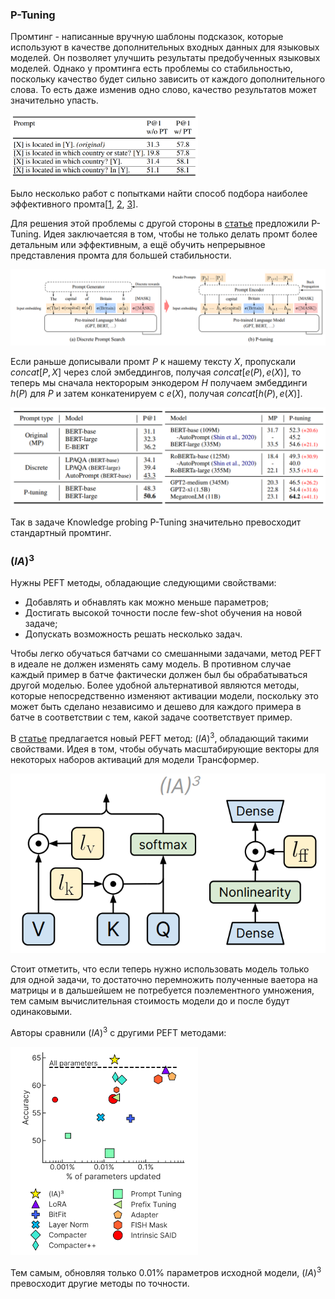 ### P-Tuning
Промтинг - написанные вручную шаблоны подсказок, которые используют в качестве дополнительных входных данных для языковых моделей. Он позволяет улучшить результаты предобученных языковых моделей.
Однако у промтинга есть проблемы со стабильностью, поскольку качество будет сильно зависить от каждого дополнительного слова. То есть даже изменив одно слово, качество результатов может значительно упасть. 

<img src="images/PT_ineffective_promts.png" width="300" title="Пример нестабтльности промтинга">
                                                    
Было несколько работ с попытками найти способ подбора наиболее эффективного промта[[1](https://arxiv.org/abs/2103.10385), [2](https://arxiv.org/abs/2010.15980), [3](https://arxiv.org/abs/2012.15723)].

Для решения этой проблемы с другой стороны в [статье](https://arxiv.org/abs/2103.10385) предложили P-Tuning. Идея заключаетсяя в том, чтобы не только делать промт более детальным или эффективным, а ещё обучить непрерывное представления промта для большей стабильности.

<img src="images/PT.png" width="900">

Если раньше дописывали промт $P$ к нашему тексту $X$, пропускали $concat[P, X]$ через слой эмбеддингов, получая $concat[e(P), e(X)]$, то теперь мы сначала некторорым энкодером $H$ получаем эмбеддинги $h(P)$ для $P$ и затем конкатенируем с $e(X)$, получая $concat[h(P), e(X)]$. 

<img src="images/PT_metrics.png" width="600">

Так в задаче Knowledge probing P-Tuning значительно превосходит стандартный промтинг.

### $(IA)^3$
Нужны PEFT методы, обладающие следующими свойствами:
 - Добавлять и обнавлять как можно меньше параметров;
 - Достигать высокой точности после few-shot обучения на новой задаче;
 - Допускать возможность решать несколько задач.

Чтобы легко обучаться батчами со смешанными задачами, метод PEFT в идеале не должен изменять саму модель. В противном случае каждый пример в батче фактически должен был бы обрабатываться другой моделью. Более удобной альтернативой являются методы, которые непосредственно изменяют активации модели, поскольку это может быть сделано независимо и дешево для каждого примера в батче в соответствии с тем, какой задаче соответствует пример. 

В [статье](https://arxiv.org/pdf/2205.05638.pdf) предлагается новый PEFT метод: $(IA)^3$, обладающий такими свойствами.  Идея в том, чтобы обучать масштабирующие векторы для некоторых наборов активаций для модели Трансформер.

<img src="images/ia3.png" width="600">

Стоит отметить, что если теперь нужно использовать модель только для одной задачи, то достаточно перемножить полученные ваетора на матрицы и в дальшейшем не потребуется поэлементного умножения, тем самым вычислительная стоимость модели до и после будут одинаковыми.

Авторы сравнили $(IA)^3$ с другими PEFT методами:

<img src="images/ia3_metrics.png" width="300">

Тем самым, обновляя только 0.01% параметров исходной модели, $(IA)^3$ превосходит другие методы по точности.
